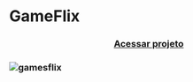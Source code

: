 # GameFlix

<h3 align="center">
    <a href="https://unruffled-montalcini-531cdb.netlify.app/">Acessar projeto</a>
<h3 >

![gamesflix](https://user-images.githubusercontent.com/70078964/136088450-75af1620-56cd-4c9e-b6d6-ecf98bec673b.JPG)
